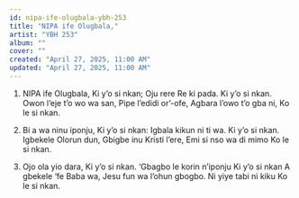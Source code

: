 ```yaml
---
id: nipa-ife-olugbala-ybh-253
title: "NIPA ife Olugbala,"
artist: "YBH 253"
album: ""
cover: ""
created: "April 27, 2025, 11:00 AM"
updated: "April 27, 2025, 11:00 AM"
---
```


1. NIPA ife Olugbala,
Ki y’o si nkan;
Oju rere Re ki pada.
Ki y’o si nkan.
Owon l’eje t’o wo wa san,
Pipe l’edidi or’-ofe,
Agbara l’owo t’o gba ni,
Ko le si nkan.

2. Bi a wa ninu iponju,
Ki y’o si nkan:
Igbala kikun ni ti wa.
Ki y’o si nkan.
Igbekele Olorun dun,
Gbigbe inu Kristi l’ere,
Emi si nso wa di mimo
Ko le si nkan.

3. Ojo ola yio dara,
Ki y’o si nkan.
‘Gbagbo le korin n’iponju
Ki y’o si nkan
A gbekele ‘fe Baba wa,
Jesu fun wa l’ohun gbogbo.
Ni yiye tabi ni kiku
Ko le si nkan.